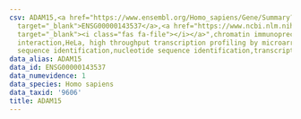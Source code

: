 ```yaml
---
csv: ADAM15,<a href="https://www.ensembl.org/Homo_sapiens/Gene/Summary?db=core;g=ENSG00000143537"
  target="_blank">ENSG00000143537</a>,<a href="https://www.ncbi.nlm.nih.gov/pubmed/17216044"
  target="_blank"><i class="fas fa-file"></i></a>",chromatin immunoprecipitation assay,direct
  interaction,HeLa, high throughput transcription profiling by microarray,nucleotide
  sequence identification,nucleotide sequence identification,transcriptional regulation,
data_alias: ADAM15
data_id: ENSG00000143537
data_numevidence: 1
data_species: Homo sapiens
data_taxid: '9606'
title: ADAM15
---
```

